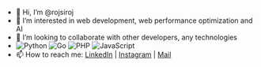 - 👋 Hi, I’m @rojsiroj
- 👀 I’m interested in web development, web performance optimization and AI 
- 💞️ I’m looking to collaborate with other developers, any technologies
- ![Python](https://img.shields.io/badge/python-3670A0?style=for-the-badge&logo=python&logoColor=ffdd54) ![Go](https://img.shields.io/badge/go-%2300ADD8.svg?style=for-the-badge&logo=go&logoColor=white) ![PHP](https://img.shields.io/badge/php-%23777BB4.svg?style=for-the-badge&logo=php&logoColor=white) ![JavaScript](https://img.shields.io/badge/javascript-%23323330.svg?style=for-the-badge&logo=javascript&logoColor=%23F7DF1E)
- 📫 How to reach me: [LinkedIn](https://www.linkedin.com/in/rojsiroj/) | [Instagram](https://www.instagram.com/rojsiroj_/) | [Mail](mailto:sirojudin.dev@gmail.com)

<!---
rojsiroj/rojsiroj is a ✨ special ✨ repository because its `README.md` (this file) appears on your GitHub profile.
You can click the Preview link to take a look at your changes.
--->
